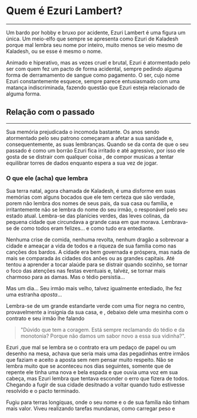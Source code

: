 # Quem é Ezuri Lambert?
***
Um bardo por hobby e bruxo por acidente, Ezuri Lambert é uma figura um única.
Um meio-elfo que sempre se apresenta como Ezuri de Kaladesh porque mal lembra seu nome por inteiro, muito menos se veio mesmo de Kaladesh, ou se esse é mesmo o nome.  

Animado e hiperativo, mas as vezes cruel e brutal, Ezuri é atormentado pelo ser com quem fez um pacto de forma acidental, sempre pedindo alguma forma de derramamento de sangue como pagamento.
O ser, cujo nome Ezuri constantemente esquece, sempre parece entusiasmado com uma matança indiscriminada, fazendo questão que Ezuri esteja relacionado de alguma forma.


## Relação com o passado
***
Sua memória prejudicada o incomoda bastante. Os anos sendo atormentado pelo seu patrono começaram a afetar a sua sanidade e, consequentemente, as suas lembranças. 
Quando se da conta de que o seu passado é como um borrão Ezuri fica irritado e até agressivo, por isso ele gosta de se distrair com qualquer coisa , de compor musicas a tentar equilibrar torres de dados enquanto espera a sua vez de jogar.


### O que ele (acha) que lembra

Sua terra natal, agora chamada de Kaladesh, é uma disforme em suas memórias com alguns bocados que ele tem certeza que são verdade, porem não lembra dos nomes de seus pais, da sua casa ou família, e irritantemente não se lembra do nome do seu irmão, o responável pelo seu estado atual. Lembra-se das planícies verdes, das leves colinas, da pequena cidade que circundava a grande casa em que morava. Lembrava-se de como todos eram felizes... e como tudo era entediante.  

Nenhuma crise de comida, nenhuma revolta, nenhum dragão a sobrevoar a cidade e ameaçar a vida de todos e a riqueza de sua família como nas canções dos bardos. A cidade era bem governada e próspera, mas nada de mais se comparada ás cidades dos anões ou as grandes capitais. Até tentou a aprender a tocar alaúde para se distrair  quando sozinho, se tornar o foco das atenções nas festas eventuais e, talvéz, se tornar  mais charmoso para as damas. Mas o tédio persistia...

Mas um dia... Seu irmão mais velho, talvez igualmente entediado, lhe fez uma estranha *aposta*...

Lembra-se de um grande estandarte verde com uma flor negra no centro, provavelmente a insignia da sua casa, e , debaixo dele uma mesinha com o contrato e seu irmão lhe falando 

>"Dúvido que tem a coragem. Está sempre reclamando do tédio e da monotonia? Porque não damos um sabor novo a essa sua vidinha?".

Ezuri ,que mal se lembra se o contrato era um pedaço de papel ou um desenho na mesa, achava que seria mais uma das pegadinhas entre irmãos que faziam e aceito a aposta sem nem pensar muito respeito.
Não se lembra muito que se aconteceu nos dias seguintes, somente que de repente ele tinha uma nova e bela espada e que ouvia uma voz em sua cabeça, mas Ezuri lembra que tentava esconder o erro que fizera de todos. Chegando a fugir de sua cidade desitnado a voltar quando tudo estivesse resolvido e o pacto terminado.

Fugiu para terras longíquas, onde o seu nome e o de sua família não tinham mais valor. Viveu realizando tarefas mundanas, como carregar peso e 
